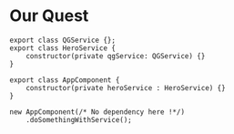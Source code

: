 # Our Quest

<pre><code data-line-numbers="1-100|1-4|6-8|10-11">export class QGService {};
export class HeroService {
    constructor(private qgService: QGService) {}
}

export class AppComponent {
    constructor(private heroService : HeroService) {}
}

new AppComponent(/* No dependency here !*/)
    .doSomethingWithService();
</code></pre>

<!-- .element:  class="with-code-dark" -->
